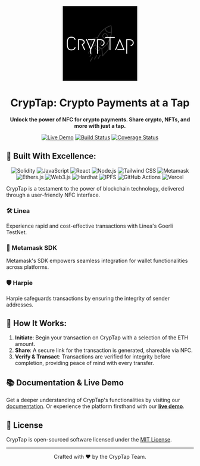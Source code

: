 <div align="center">

<img src="CrypTap.png" alt="CrypTap Logo" width="200"/>

#  CrypTap: Crypto Payments at a Tap 

**Unlock the power of NFC for crypto payments. Share crypto, NFTs, and more with just a tap.**

[![Live Demo](https://img.shields.io/badge/Live-Demo-brightgreen)](https://ethdenver-smoky.vercel.app/)
[![Build Status](https://img.shields.io/badge/build-passing-brightgreen.svg)]()
[![Coverage Status](https://img.shields.io/badge/coverage-100%25-brightgreen.svg)]()

</div>

## 🌟 Built With Excellence:

<div align="center">

![Solidity](https://img.shields.io/badge/Solidity-363636?logo=solidity&logoColor=white)
![JavaScript](https://img.shields.io/badge/JavaScript-F7DF1E?logo=javascript&logoColor=black)
![React](https://img.shields.io/badge/React-61DAFB?logo=react&logoColor=black)
![Node.js](https://img.shields.io/badge/Node.js-43853D?logo=node.js&logoColor=white)
![Tailwind CSS](https://img.shields.io/badge/Tailwind_CSS-38B2AC?logo=tailwind-css&logoColor=white)
![Metamask](https://img.shields.io/badge/Metamask-FF6B00?logo=metamask&logoColor=white)
![Ethers.js](https://img.shields.io/badge/Ethers.js-3C3C3D?logo=ethers&logoColor=white)
![Web3.js](https://img.shields.io/badge/Web3.js-F16822?logo=web3.js&logoColor=white)
![Hardhat](https://img.shields.io/badge/Hardhat-FFDB58?logo=hardhat&logoColor=black)
![IPFS](https://img.shields.io/badge/IPFS-65C2CB?logo=ipfs&logoColor=white)
![GitHub Actions](https://img.shields.io/badge/GitHub_Actions-2088FF?logo=github-actions&logoColor=white)
![Vercel](https://img.shields.io/badge/Vercel-000000?logo=vercel&logoColor=white)

</div>

CrypTap is a testament to the power of blockchain technology, delivered through a user-friendly NFC interface.

### 🛠 Linea
Experience rapid and cost-effective transactions with Linea's Goerli TestNet.

### 🔐 Metamask SDK
Metamask's SDK empowers seamless integration for wallet functionalities across platforms.

### 🛡 Harpie
Harpie safeguards transactions by ensuring the integrity of sender addresses.

## 🚀 How It Works:

1. **Initiate**: Begin your transaction on CrypTap with a selection of the ETH amount.
2. **Share**: A secure link for the transaction is generated, shareable via NFC.
3. **Verify & Transact**: Transactions are verified for integrity before completion, providing peace of mind with every transfer.

## 📚 Documentation & Live Demo

Get a deeper understanding of CrypTap's functionalities by visiting our [documentation](https://link_to_your_documentation). Or experience the platform firsthand with our [**live demo**](https://ethdenver-smoky.vercel.app/).

## 📝 License

CrypTap is open-sourced software licensed under the [MIT License](https://opensource.org/licenses/MIT).

---

<div align="center">

Crafted with ❤️ by the CrypTap Team.

</div>
